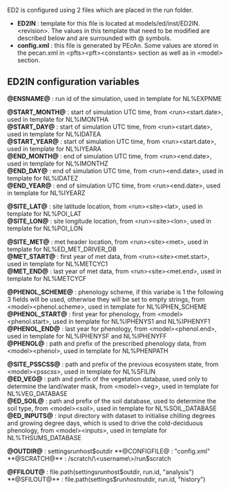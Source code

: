 ED2 is configured using 2 files which are placed in the run folder.

* **ED2IN** : template for this file is located at models/ed/inst/ED2IN.\<revision\>. The values in this template that need to be modified are described below and are surrounded with @ symbols.
* **config.xml** : this file is generated by PEcAn. Some values are stored in the pecan.xml in \<pfts\>\<pft\>\<constants\> section as well as in \<model\> section.

## ED2IN configuration variables

**@ENSNAME@** : run id of the simulation, used in template for NL%EXPNME

**@START_MONTH@** : start of simulation UTC time, from \<run\>\<start.date\>, used in template for NL%IMONTHA  
**@START_DAY@** : start of simulation UTC time, from \<run\>\<start.date\>, used in template for NL%IDATEA  
**@START_YEAR@** : start of simulation UTC time, from \<run\>\<start.date\>, used in template for NL%IYEARA  
**@END_MONTH@** : end of simulation UTC time, from \<run\>\<end.date\>, used in template for NL%IMONTHZ  
**@END_DAY@** : end of simulation UTC time, from \<run\>\<end.date\>, used in template for NL%IDATEZ  
**@END_YEAR@** : end of simulation UTC time, from \<run\>\<end.date\>, used in template for NL%IYEARZ  

**@SITE_LAT@** : site latitude location, from \<run\>\<site\>\<lat\>, used in template for NL%POI_LAT  
**@SITE_LON@** : site longitude location, from \<run\>\<site\>\<lon\>, used in template for NL%POI_LON  

**@SITE_MET@** : met header location, from \<run\>\<site\>\<met\>, used in template for NL%ED_MET_DRIVER_DB  
**@MET_START@** : first year of met data, from \<run\>\<site\>\<met.start\>, used in template for NL%METCYC1  
**@MET_END@** : last year of met data, from \<run\>\<site\>\<met.end\>, used in template for NL%METCYCF  

**@PHENOL_SCHEME@** : phenology scheme, if this variabe is 1 the following 3 fields will be used, otherwise they will be set to empty strings, from \<model\>\<phenol.scheme\>, used in template for NL%IPHEN_SCHEME  
**@PHENOL_START@** : first year for phenology, from \<model\>\<phenol.start\>, used in template for NL%IPHENYS1 and NL%IPHENYF1  
**@PHENOL_END@** : last year for phenology, from \<model\>\<phenol.end\>, used in template for NL%IPHENYSF and NL%IPHENYFF  
**@PHENOL@** : path and prefix of the prescribed phenology data, from \<model\>\<phenol\>, used in template for NL%PHENPATH  

**@SITE_PSSCSS@** :  path and prefix of the previous ecosystem state, from \<model\>\<psscss\>, used in template for NL%SFILIN  
**@ED_VEG@** : path and prefix of the vegetation database, used only to determine the land/water mask, from \<model\>\<veg\>, used in template for NL%VEG_DATABASE  
**@ED_SOIL@** : path and prefix of the soil database, used to determine the soil type, from \<model\>\<soil\>, used in template for NL%SOIL_DATABASE  
**@ED_INPUTS@** : input directory with dataset to initialise chilling degrees and growing degree days, which is used to drive the cold-deciduous phenology, from \<model\>\<inputs\>, used in template for NL%THSUMS_DATABASE  


**@OUTDIR@** :  settings$run$host$outdir
**@CONFIGFILE@ : "config.xml"
**@SCRATCH@** : /scratch/\<username\>/run$scratch

**@FFILOUT@** : file.path(settings$run$host$outdir, run.id, "analysis")
**@SFILOUT@** : file.path(settings$run$host$outdir, run.id, "history")